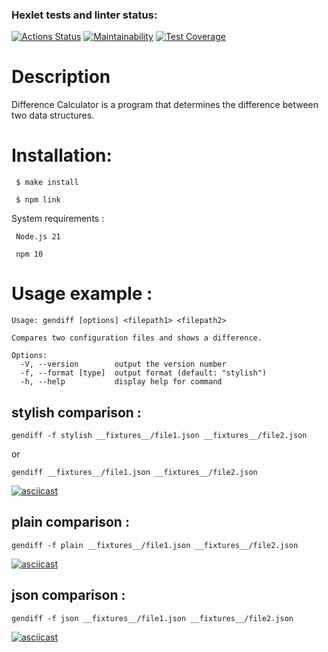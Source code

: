 ### Hexlet tests and linter status:
[![Actions Status](https://github.com/cushog74/frontend-project-46/actions/workflows/hexlet-check.yml/badge.svg)](https://github.com/cushog74/frontend-project-46/actions)
[![Maintainability](https://api.codeclimate.com/v1/badges/62102a8551abe9e36f95/maintainability)](https://codeclimate.com/github/cushog74/frontend-project-46/maintainability)
[![Test Coverage](https://api.codeclimate.com/v1/badges/62102a8551abe9e36f95/test_coverage)](https://codeclimate.com/github/cushog74/frontend-project-46/test_coverage)

# Description

Difference Calculator is a program that determines the difference between two data structures.

# Installation:

```
 $ make install

 $ npm link
```
System requirements :

```
 Node.js 21

 npm 10
```

# Usage example :

```
Usage: gendiff [options] <filepath1> <filepath2>

Compares two configuration files and shows a difference.

Options:
  -V, --version        output the version number
  -f, --format [type]  output format (default: "stylish")
  -h, --help           display help for command
```


## stylish comparison :
```
gendiff -f stylish __fixtures__/file1.json __fixtures__/file2.json
```
or
```
gendiff __fixtures__/file1.json __fixtures__/file2.json
```
[![asciicast](https://asciinema.org/a/wlLGcPJRLKfrjp4VDmpCLOVPq.svg)](https://asciinema.org/a/wlLGcPJRLKfrjp4VDmpCLOVPq)

## plain comparison :
```
gendiff -f plain __fixtures__/file1.json __fixtures__/file2.json
```
[![asciicast](https://asciinema.org/a/CvwzFFp3aA25ZOFx2vmilnvYH.svg)](https://asciinema.org/a/CvwzFFp3aA25ZOFx2vmilnvYH)

## json comparison :
```
gendiff -f json __fixtures__/file1.json __fixtures__/file2.json
```
[![asciicast](https://asciinema.org/a/POS2bRwATWJnkpwsErPl8teXb.svg)](https://asciinema.org/a/POS2bRwATWJnkpwsErPl8teXb)
